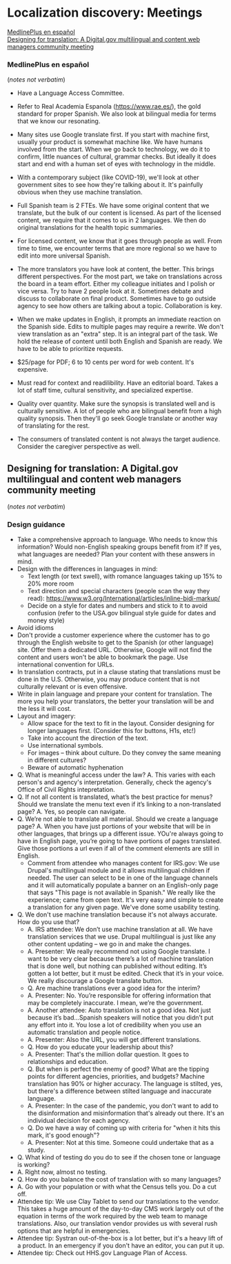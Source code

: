 # Localization discovery: Meetings

[MedlinePlus en español](#medline) <br>
[Designing for translation: A Digital.gov multilingual and content web managers community meeting](#designing) 

### MedlinePlus en español
(_notes not verbatim_) 

- Have a Language Access Committee.

- Refer to Real Academia Espanola (https://www.rae.es/), the gold standard for proper Spanish. We also look at bilingual media for terms that we know our resonating.

- Many sites use Google translate first. If you start with machine first, usually your product is somewhat machine like. We have humans involved from the start. When we go back to technology, we do it to confirm, little nuances of cultural, grammar checks. But ideally it does start and end with a human set of eyes with technology in the middle. 

- With a contemporary subject (like COVID-19), we'll look at other government sites to see how they're talking about it. It's painfully obvious when they use machine translation.

- Full Spanish team is 2 FTEs. We have some original content that we translate, but the bulk of our content is licensed. As part of the licensed content, we require that it comes to us in 2 languages. We then do original translations for the health topic summaries.

- For licensed content, we know that it goes through people as well. From time to time, we encounter terms that are more regional so we have to edit into more universal Spanish.

- The more translators you have look at content, the better. This brings different perspectives. For the most part, we take on translations across the board in a team effort. Either my colleague initiates and I polish or vice versa. Try to have 2 people look at it. Sometimes debate and discuss to collaborate on final product. Sometimes have to go outside agency to see how others are talking about a topic. Collaboration is key. 

- When we make updates in English, it prompts an immediate reaction on the Spanish side. Edits to multiple pages may require a rewrite. We don't view translation as an "extra" step. It is an integral part of the task. We hold the release of content until both English and Spanish are ready. We have to be able to prioritize requests.

- $25/page for PDF; 6 to 10 cents per word for web content. It's expensive.

- Must read for context and readilibility. Have an editorial board. Takes a lot of staff time, cultural sensitivity, and specialized expertise. 

- Quality over quantity. Make sure the synopsis is translated well and is culturally sensitive. A lot of people who are bilingual benefit from a high quality synopsis. Then they'll go seek Google translate or another way of translating for the rest.

- The consumers of translated content is not always the target audience. Consider the caregiver perspective as well.




## Designing for translation: A Digital.gov multilingual and content web managers community meeting 
(_notes not verbatim_) 

### Design guidance

- Take a comprehensive approach to language. Who needs to know this information? Would non-English speaking groups benefit from it? If yes, what languages are needed? Plan your content with these answers in mind.
- Design with the differences in languages in mind: 
  - Text length (or text swell), with romance languages taking up 15% to 20% more room
  - Text direction and special characters (people scan the way they read): https://www.w3.org/International/articles/inline-bidi-markup/
  - Decide on a style for dates and numbers and stick to it to avoid confusion (refer to the USA.gov bilingual style guide for dates and money style)
- Avoid idioms
- Don't provide a customer experience where the customer has to go through the English website to get to the Spanish (or other language) site. Offer them a dedicated URL. Otherwise, Google will not find the content and users won't be able to bookmark the page. Use international convention for URLs.
- In translation contracts, put in a clause stating that translations must be done in the U.S. Otherwise, you may produce content that is not culturally relevant or is even offensive.
- Write in plain language and prepare your content for translation. The more you help your translators, the better your translation will be and the less it will cost.
- Layout and imagery:
  - Allow space for the text to fit in the layout. Consider designing for longer languages first. (Consider this for buttons, H1s, etc!)
  -	Take into account the direction of the text.
  -	Use international symbols. 
  - For images – think about culture. Do they convey the same meaning in different cultures?
  -	Beware of automatic hyphenation 
- Q. What is meaningful access under the law? A. This varies with each person's and agency's interpretation. Generally, check the agency's Office of Civil Rights intepretation.
- Q. If not all content is translated, what’s the best practice for menus? Should we translate the menu text even if it’s linking to a non-translated page? A. Yes, so people can navigate.
- Q. We’re not able to translate all material. Should we create a language page? A. When you have just portions of your website that will be in other languages, that brings up a different issue. YOu're always going to have in English page, you’re going to have portions of pages translated. Give those portions a url even if all of the comment elements are still in English.
  - Comment from attendee who manages content for IRS.gov: We use Drupal's multilingual module and it allows multilingual children if needed. The user can select to be in one of the language channels and it will automatically populate a banner on an English-only page that says "This page is not available in Spanish." We really like the experience; came from open text. It's very easy and simple to create a translation for any given page. We've done some usability testing.
- Q. We don't use machine translation because it's not always accurate. How do you use that?
  - A. IRS attendee: We don’t use machine translation at all. We have translation services that we use. Drupal multilingual is just like any other content updating – we go in and make the changes.
  - A. Presenter: We really recommend not using Google translate. I want to be very clear because there’s a lot of machine translation that is done well, but nothing can published without editing. It’s gotten a lot better, but it must be edited. Check that it’s in your voice. We really discourage a Google translate button. 
  - Q. Are machine translations ever a good idea for the interim?
  - A. Presenter: No. You’re responsible for offering information that may be completely inaccurate. I mean, we’re the government.
  - A. Another attendee: Auto translation is not a good idea. Not just because it’s bad…Spanish speakers will notice that you didn’t put any effort into it. You lose a lot of credibility when you use an automatic translation and people notice.
  - A. Presenter: Also the URL, you will get different translations.
  - Q. How do you educate your leadership about this?
  - A. Presenter: That's the million dollar question. It goes to relationships and education.
  - Q. But when is perfect the enemy of good? What are the tipping points for different agencies, priorities, and budgets? Machine translation has 90% or higher accuracy. The language is stilted, yes, but there's a difference between stilted language and inaccurate language.
  - A. Presenter: In the case of the pandemic, you don't want to add to the disinformation and misinformation that's already out there. It's an individual decision for each agency.  
  - Q. Do we have a way of coming up with criteria for "when it hits this mark, it's good enough"?
  - A. Presenter: Not at this time. Someone could undertake that as a study.
- Q. What kind of testing do you do to see if the chosen tone or language is working?
- A. Right now, almost no testing.
- Q. How do you balance the cost of translation with so many languages?
- A. Go with your population or with what the Census tells you. Do a cut off.
- Attendee tip: We use Clay Tablet to send our translations to the vendor. This takes a huge amount of the day-to-day CMS work largely out of the equation in terms of the work required by the web team to manage translations. Also, our translation vendor provides us with several rush options that are helpful in emergencies.
- Attendee tip: Systran out-of-the-box is a lot better, but it's a heavy lift of a product. In an emergency if you don't have an editor, you can put it up.
- Attendee tip: Check out HHS.gov Language Plan of Access.

  


